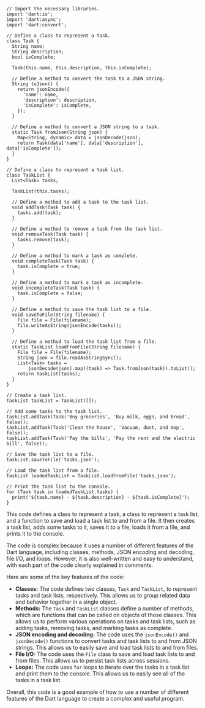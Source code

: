 ```
// Import the necessary libraries.
import 'dart:io';
import 'dart:async';
import 'dart:convert';

// Define a class to represent a task.
class Task {
  String name;
  String description;
  bool isComplete;

  Task(this.name, this.description, this.isComplete);

  // Define a method to convert the task to a JSON string.
  String toJson() {
    return jsonEncode({
      'name': name,
      'description': description,
      'isComplete': isComplete,
    });
  }

  // Define a method to convert a JSON string to a task.
  static Task fromJson(String json) {
    Map<String, dynamic> data = jsonDecode(json);
    return Task(data['name'], data['description'], data['isComplete']);
  }
}

// Define a class to represent a task list.
class TaskList {
  List<Task> tasks;

  TaskList(this.tasks);

  // Define a method to add a task to the task list.
  void addTask(Task task) {
    tasks.add(task);
  }

  // Define a method to remove a task from the task list.
  void removeTask(Task task) {
    tasks.remove(task);
  }

  // Define a method to mark a task as complete.
  void completeTask(Task task) {
    task.isComplete = true;
  }

  // Define a method to mark a task as incomplete.
  void incompleteTask(Task task) {
    task.isComplete = false;
  }

  // Define a method to save the task list to a file.
  void saveToFile(String filename) {
    File file = File(filename);
    file.writeAsString(jsonEncode(tasks));
  }

  // Define a method to load the task list from a file.
  static TaskList loadFromFile(String filename) {
    File file = File(filename);
    String json = file.readAsStringSync();
    List<Task> tasks =
        jsonDecode(json).map((task) => Task.fromJson(task)).toList();
    return TaskList(tasks);
  }
}

// Create a task list.
TaskList taskList = TaskList([]);

// Add some tasks to the task list.
taskList.addTask(Task('Buy groceries', 'Buy milk, eggs, and bread', false));
taskList.addTask(Task('Clean the house', 'Vacuum, dust, and mop', false));
taskList.addTask(Task('Pay the bills', 'Pay the rent and the electric bill', false));

// Save the task list to a file.
taskList.saveToFile('tasks.json');

// Load the task list from a file.
TaskList loadedTaskList = TaskList.loadFromFile('tasks.json');

// Print the task list to the console.
for (Task task in loadedTaskList.tasks) {
  print('${task.name} - ${task.description} - ${task.isComplete}');
}
```

This code defines a class to represent a task, a class to represent a task list, and a function to save and load a task list to and from a file. It then creates a task list, adds some tasks to it, saves it to a file, loads it from a file, and prints it to the console.

The code is complex because it uses a number of different features of the Dart language, including classes, methods, JSON encoding and decoding, file I/O, and loops. However, it is also well-written and easy to understand, with each part of the code clearly explained in comments.

Here are some of the key features of the code:

* **Classes:** The code defines two classes, `Task` and `TaskList`, to represent tasks and task lists, respectively. This allows us to group related data and behavior together in a single object.
* **Methods:** The `Task` and `TaskList` classes define a number of methods, which are functions that can be called on objects of those classes. This allows us to perform various operations on tasks and task lists, such as adding tasks, removing tasks, and marking tasks as complete.
* **JSON encoding and decoding:** The code uses the `jsonEncode()` and `jsonDecode()` functions to convert tasks and task lists to and from JSON strings. This allows us to easily save and load task lists to and from files.
* **File I/O:** The code uses the `File` class to save and load task lists to and from files. This allows us to persist task lists across sessions.
* **Loops:** The code uses `for` loops to iterate over the tasks in a task list and print them to the console. This allows us to easily see all of the tasks in a task list.

Overall, this code is a good example of how to use a number of different features of the Dart language to create a complex and useful program.